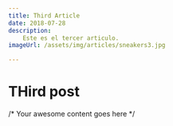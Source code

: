 ```yaml
---
title: Third Article
date: 2018-07-28
description:
    Este es el tercer articulo.
imageUrl: /assets/img/articles/sneakers3.jpg

---
```


# THird post

/* Your awesome content goes here */